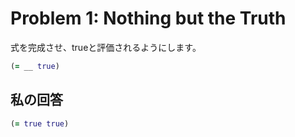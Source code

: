 # Problem 1: Nothing but the Truth

式を完成させ、trueと評価されるようにします。

```clojure
(= __ true)
```

## 私の回答

```clojure
(= true true)
```
